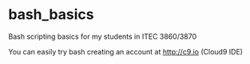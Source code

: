 bash_basics
===========

Bash scripting basics for my students in ITEC 3860/3870

You can easily try bash creating an account at http://c9.io (Cloud9 IDE)
